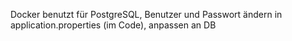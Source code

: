 Docker benutzt für PostgreSQL, 
Benutzer und Passwort ändern in application.properties (im Code), anpassen an DB
